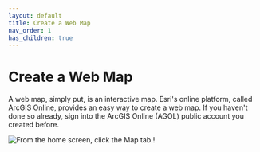 ```yaml
---
layout: default
title: Create a Web Map
nav_order: 1
has_children: true
---
```


# Create a Web Map
A web map, simply put, is an interactive map. Esri's online platform, called ArcGIS Online, provides an easy way to create a web map. If you haven't done so already, sign into the ArcGIS Online (AGOL) public account you created before. 

![From the home screen, click the Map tab.!](C:\Users\mdaur\Documents\Documents\UBC\researchCommons\GIScienceWorkshops\introAGOL\screenshots\homeRibbon.jpg)


